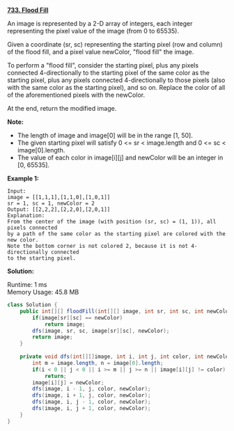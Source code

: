 **[733. Flood Fill](https://leetcode.com/problems/flood-fill/)**

An image is represented by a 2-D array of integers, each integer representing the pixel value of the image (from 0 to 65535).

Given a coordinate (sr, sc) representing the starting pixel (row and column) of the flood fill, and a pixel value newColor, "flood fill" the image.

To perform a "flood fill", consider the starting pixel, plus any pixels connected 4-directionally to the starting pixel of the same color as the starting pixel, plus any pixels connected 4-directionally to those pixels (also with the same color as the starting pixel), and so on. Replace the color of all of the aforementioned pixels with the newColor.

At the end, return the modified image.


**Note:**

* The length of image and image[0] will be in the range [1, 50].
* The given starting pixel will satisfy 0 <= sr < image.length and 0 <= sc < image[0].length.
* The value of each color in image[i][j] and newColor will be an integer in [0, 65535].

**Example 1:**

```
Input: 
image = [[1,1,1],[1,1,0],[1,0,1]]
sr = 1, sc = 1, newColor = 2
Output: [[2,2,2],[2,2,0],[2,0,1]]
Explanation: 
From the center of the image (with position (sr, sc) = (1, 1)), all pixels connected 
by a path of the same color as the starting pixel are colored with the new color.
Note the bottom corner is not colored 2, because it is not 4-directionally connected
to the starting pixel.
```

**Solution:**

Runtime: 1 ms<br/>
Memory Usage: 45.8 MB

```java
class Solution {
    public int[][] floodFill(int[][] image, int sr, int sc, int newColor) {
        if(image[sr][sc] == newColor)
            return image;
        dfs(image, sr, sc, image[sr][sc], newColor);
        return image;
    }
    
    private void dfs(int[][]image, int i, int j, int color, int newColor) {
        int m = image.length, n = image[0].length;
        if(i < 0 || j < 0 || i >= m || j >= n || image[i][j] != color)
            return;
        image[i][j] = newColor;
        dfs(image, i - 1, j, color, newColor);
        dfs(image, i + 1, j, color, newColor);
        dfs(image, i, j - 1, color, newColor);
        dfs(image, i, j + 1, color, newColor);
    }
}
```